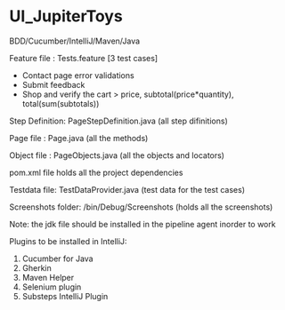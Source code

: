 # UI_JupiterToys
BDD/Cucumber/IntelliJ/Maven/Java

Feature file : Tests.feature [3 test cases] 
- Contact page error validations
- Submit feedback
- Shop and verify the cart > price, subtotal(price*quantity), total(sum(subtotals))
  
Step Definition: PageStepDefinition.java  (all step difinitions)

Page file : Page.java (all the methods)

Object file : PageObjects.java (all the objects and locators)

pom.xml file holds all the project dependencies

Testdata file: TestDataProvider.java (test data for the test cases)

Screenshots folder: /bin/Debug/Screenshots (holds all the screenshots)

Note:
the jdk file should be installed in the pipeline agent inorder to work

Plugins to be installed in IntelliJ:
1. Cucumber for Java
2. Gherkin
3. Maven Helper
4. Selenium plugin
5. Substeps IntelliJ Plugin
